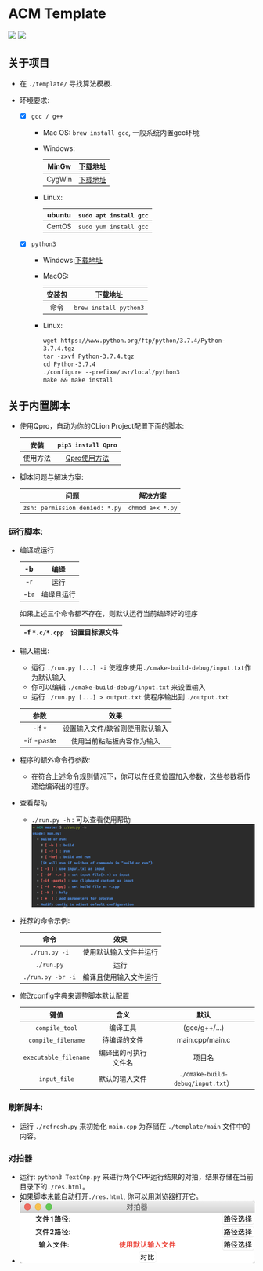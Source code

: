 # ACM Template
[![](https://img.shields.io/badge/Author-RhythmLian-blue)]()
[![](https://img.shields.io/badge/License-MIT-yellow)]()

## 关于项目
- 在 `./template/` 寻找算法模板.

- 环境要求:
  - [x] `gcc / g++`
    
    - Mac OS: `brew install gcc`, 一般系统内置gcc环境
    - Windows:
    
      | MinGw | [下载地址](https://osdn.net/projects/mingw/downloads/68260/mingw-get-setup.exe/) |
      | :-----: | :-----: |
      | CygWin | [下载地址](https://cygwin.com/setup-x86_64.exe) |
    - Linux: 
    
      | ubuntu | `sudo apt install gcc` |
      | :-----: | :-----: |
      | CentOS | `sudo yum install gcc` |  
  - [x] `python3`
    
    - Windows:[下载地址](https://www.python.org/downloads/)
    - MacOS: 
    
      | 安装包 | [下载地址](https://www.python.org/ftp/python/3.7.4/python-3.7.4-macosx10.9.pkg) |
      | :-----: | :-----: |
      | 命令 | `brew install python3` |
    - Linux: 
      ```shell script
      wget https://www.python.org/ftp/python/3.7.4/Python-3.7.4.tgz
      tar -zxvf Python-3.7.4.tgz
      cd Python-3.7.4
      ./configure --prefix=/usr/local/python3
      make && make install
      ```
## 关于内置脚本

  - 使用Qpro，自动为你的CLion Project配置下面的脚本:
  
    | 安装 | `pip3 install Qpro` |
    | :-----: | :-----: |
    | 使用方法 | [Qpro使用方法](https://pypi.org/project/Qpro/) |
  - 脚本问题与解决方案:
  
    | 问题 | 解决方案 |
    | :-----: | :-----: |
    | `zsh: permission denied: *.py` | `chmod a+x *.py` |
### 运行脚本:

  - 编译或运行
  
      | -b | 编译 |
      | :-----: | :-----: |
      | -r | 运行 |
      | -br | 编译且运行 |
      
      如果上述三个命令都不存在，则默认运行当前编译好的程序

      | -f `*.c/*.cpp` | 设置目标源文件 |
      | :-----: | :-----: |
      
  - 输入输出:
      
      - 运行 `./run.py [...] -i` 使程序使用`./cmake-build-debug/input.txt`作为默认输入
      - 你可以编辑 `./cmake-build-debug/input.txt` 来设置输入
      - 运行 `./run.py [...] > output.txt` 使程序输出到 `./output.txt`
      
      | 参数 | 效果 |
      | :-----: | :-----: |
      | -if `*` | 设置输入文件/缺省则使用默认输入 |
      | -if -paste | 使用当前粘贴板内容作为输入 |
      
  - 程序的额外命令行参数:
  
      - 在符合上述命令规则情况下，你可以在任意位置加入参数，这些参数将传递给编译出的程序。
      
  - 查看帮助
      
      - `./run.py -h` : 可以查看使用帮助
        ![help](./img/2.png) 
  
  - 推荐的命令示例:
      
      | 命令 | 效果 |
      | :-----: | :-----: |
      | `./run.py -i` | 使用默认输入文件并运行 |
      | `./run.py`| 运行 |
      | `./run.py -br -i` |  编译且使用输入文件运行 |
  
  - 修改config字典来调整脚本默认配置
  
      | 键值 | 含义 | 默认 |
      | :-----: | :-----: | :-----: | 
      | `compile_tool` | 编译工具 | (gcc/g++/...) |
      | `compile_filename` | 待编译的文件 | main.cpp/main.c |
      | `executable_filename` | 编译出的可执行文件名 | 项目名 |
      | `input_file` | 默认的输入文件 | `./cmake-build-debug/input.txt`）|

### 刷新脚本:

  - 运行 `./refresh.py` 来初始化 `main.cpp` 为存储在 `./template/main` 文件中的内容。

### 对拍器

  - 运行: `python3 TextCmp.py` 来进行两个CPP运行结果的对拍，结果存储在当前目录下的`./res.html`。
  - 如果脚本未能自动打开`./res.html`, 你可以用浏览器打开它。
  - ![GUI](./img/1.png)
 
